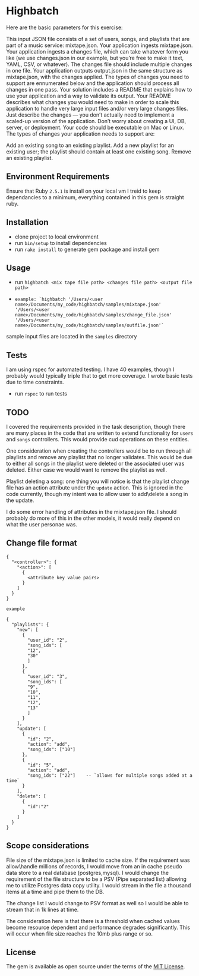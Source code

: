 # Highbatch
Here are the basic parameters for this exercise:

This input JSON file consists of a set of users, songs, and playlists that are part of a music service: mixtape.json.
Your application ingests mixtape.json.
Your application ingests a changes file, which can take whatever form you like (we use changes.json in our example, but you’re free to make it text, YAML, CSV, or whatever). The changes file should include multiple changes in one file.
Your application outputs output.json in the same structure as mixtape.json, with the changes applied. The types of changes you need to support are ennumerated below and the application should process all changes in one pass.
Your solution includes a README that explains how to use your application and a way to validate its output.
Your README describes what changes you would need to make in order to scale this application to handle very large input files and/or very large changes files. Just describe the changes — you don’t actually need to implement a scaled-up version of the application.
Don’t worry about creating a UI, DB, server, or deployment.
Your code should be executable on Mac or Linux.
The types of changes your application needs to support are:

Add an existing song to an existing playlist.
Add a new playlist for an existing user; the playlist should contain at least one existing song.
Remove an existing playlist.


## Environment Requirements

Ensure that  Ruby `2.5.1` is install on your local vm
I treid to keep dependancies to a minimum, everything contained in this gem is straight ruby.

## Installation

* clone project to local environment
* run `bin/setup` to install dependencies
* run `rake install` to generate gem package and install gem

## Usage
* run `highbatch <mix tape file path> <changes file path> <output file path>`
*     example: `highbatch '/Users/<user name>/Documents/my_code/highbatch/samples/mixtape.json' '/Users/<user name>/Documents/my_code/highbatch/samples/change_file.json' '/Users/<user name>/Documents/my_code/highbatch/samples/outfile.json'`

sample input files are located in the `samples` directory

## Tests

I am using rspec for automated testing. I have 40 examples, though I probably would typically triple that to get more coverage. I wrote basic tests due to time constraints. 

* run `rspec` to run tests

## TODO

I covered the requirements provided in the task description, though there are many places in the code that are written to extend functionality for `users` and `songs` controllers. This would provide cud operations on these entities. 

One consideration when creating the controllers would be to run through all playlists and remove any playlist that no longer validates. This would be due to either all songs in the playlist were deleted or the associated user was deleted. Either case we would want to remove the playlist as well.

Playlist deleting a song: one thing you will notice is that the playlist change file has an action attribute under the `update` action. This is ignored in the code currently, though my intent was to allow user to add\delete a song in the update.

I do some error handling of attributes in the mixtape.json file. I should probably do more of this in the other models, it would really depend on what the user personae was.

## Change file format
```
{
  "<controller>": {
    "<action>": [
      {
        <attribute key value pairs>
      }
    ]
  }
}
```

`example`

```
{
  "playlists": {
    "new": [
      {
        "user_id": "2",
        "song_ids": [
        "12",
        "30"
        ]
      },
      {
        "user_id": "3",
        "song_ids": [
        "9",
        "10",
        "11",
        "12",
        "13"
        ]
      }
    ],
    "update": [
      {
        "id": "2",
        "action": "add",
        "song_ids": ["10"]
      },
      {
        "id": "5",
        "action": "add",
        "song_ids": ["22"]    -- `allows for multiple songs added at a time`
      }
    ],
    "delete": [
      {
        "id":"2"
      }
    ]
  }
}
```

## Scope considerations

File size of the mixtape.json is limited to cache size. If the requirement was allow\handle millions of records, I would move from an in cache pseudo data store to a real database (postgres,mysql). I would change the requirement of the file structure to be a PSV (Pipe separated list) allowing me to utilize Postgres data copy utility. I would stream in the file a thousand items at a time and pipe them to the DB. 

The change list I would change to PSV format as well so I would be able to stream that in 1k lines at time. 

The consideration here is that there is a threshold when cached values become resource dependent and performance degrades significantly. This will occur when file size reaches the 10mb plus range or so. 

## License

The gem is available as open source under the terms of the [MIT License](https://opensource.org/licenses/MIT).
